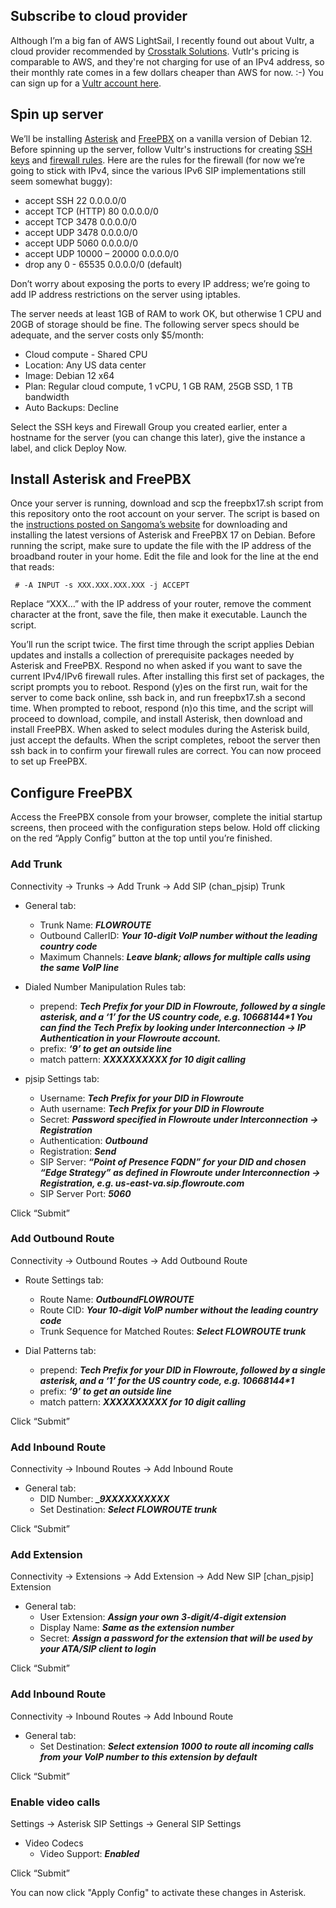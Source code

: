 ## Subscribe to cloud provider
Although I’m a big fan of AWS LightSail, I recently found out about Vultr, a cloud provider recommended by [Crosstalk Solutions](https://www.crosstalksolutions.com/recommendations/). Vutlr's pricing is comparable to AWS, and they're not charging for use of an IPv4 address, so their monthly rate comes in a few dollars cheaper than AWS for now. :-) You can sign up for a [Vultr account here](https://www.vultr.com/register/).

## Spin up server
We’ll be installing [Asterisk](https://www.asterisk.org/) and [FreePBX](https://www.freepbx.org/) on a vanilla version of Debian 12.  Before spinning up the server, follow Vultr's instructions for creating [SSH keys](https://docs.vultr.com/how-do-i-generate-ssh-keys) and [firewall rules](https://docs.vultr.com/vultr-firewall).  Here are the rules for the firewall (for now we’re going to stick with IPv4, since the various IPv6 SIP implementations still seem somewhat buggy):  
+ accept	SSH	22	0.0.0.0/0	
+ accept	TCP (HTTP)	80	0.0.0.0/0	
+ accept	TCP	3478	0.0.0.0/0	
+ accept	UDP	3478	0.0.0.0/0	
+ accept	UDP	5060	0.0.0.0/0	
+ accept	UDP	10000 – 20000	0.0.0.0/0	
+ drop	any	0 - 65535	0.0.0.0/0	(default)

Don’t worry about exposing the ports to every IP address; we’re going to add IP address restrictions on the server using iptables.

The server needs at least 1GB of RAM to work OK, but otherwise 1 CPU and 20GB of storage should be fine. The following server specs should be adequate, and the server costs only $5/month:
+ Cloud compute - Shared CPU
+ Location: Any US data center
+ Image: Debian 12 x64
+ Plan: Regular cloud compute, 1 vCPU, 1 GB RAM, 25GB SSD, 1 TB bandwidth
+ Auto Backups: Decline

Select the SSH keys and Firewall Group you created earlier, enter a hostname for the server (you can change this later), give the instance a label, and click Deploy Now.

## Install Asterisk and FreePBX
Once your server is running, download and scp the freepbx17.sh script from this repository onto the root account on your server.  The script is based on the [instructions posted on Sangoma’s website](https://sangomakb.atlassian.net/wiki/spaces/FP/pages/10682545/How+to+Install+FreePBX+17+on+Debian+12+with+Asterisk+20) for downloading and installing the latest versions of Asterisk and FreePBX 17 on Debian.  Before running the script, make sure to update the file with the IP address of the broadband router in your home.  Edit the file and look for the line at the end that reads:
```
 # -A INPUT -s XXX.XXX.XXX.XXX -j ACCEPT
```
Replace “XXX…” with the IP address of your router, remove the comment character at the front, save the file, then make it executable.  Launch the script.

You’ll run the script twice.  The first time through the script applies Debian updates and installs a collection of prerequisite packages needed by Asterisk and FreePBX. Respond no when asked if you want to save the current IPv4/IPv6 firewall rules.  After installing this first set of packages, the script prompts you to reboot.  Respond (y)es on the first run, wait for the server to come back online, ssh back in, and run freepbx17.sh a second time.  When prompted to reboot, respond (n)o this time, and the script will proceed to download, compile, and install Asterisk, then download and install FreePBX.  When asked to select modules during the Asterisk build, just accept the defaults.  When the script completes, reboot the server then ssh back in to confirm your firewall rules are correct.  You can now proceed to set up FreePBX.  

## Configure FreePBX
Access the FreePBX console from your browser, complete the initial startup screens, then proceed with the configuration steps below. Hold off clicking on the red “Apply Config” button at the top until you’re finished.

### Add Trunk
Connectivity &rarr; Trunks &rarr; Add Trunk &rarr; Add SIP (chan_pjsip) Trunk

+ General tab:
  + Trunk Name: ***FLOWROUTE***
  + Outbound CallerID: ***Your 10-digit VoIP number without the leading country code***
  + Maximum Channels: ***Leave blank; allows for multiple calls using the same VoIP line***

+ Dialed Number Manipulation Rules tab:
  + prepend: ***Tech Prefix for your DID in Flowroute, followed by a single asterisk, and a ‘1’ for the US country code, e.g. 10668144\*1  You can find the Tech Prefix by looking under Interconnection &rarr; IP Authentication in your Flowroute account.***
  + prefix: ***‘9’ to get an outside line***
  + match pattern: ***XXXXXXXXXX for 10 digit calling***

+ pjsip Settings tab:
  + Username: ***Tech Prefix for your DID in Flowroute***
  + Auth username: ***Tech Prefix for your DID in Flowroute***
  + Secret: ***Password specified in Flowroute under Interconnection &rarr; Registration***
  + Authentication: ***Outbound***
  + Registration: ***Send***
  + SIP Server: ***“Point of Presence FQDN” for your DID and chosen “Edge Strategy” as defined in Flowroute under Interconnection &rarr; Registration, e.g. us-east-va.sip.flowroute.com***
  + SIP Server Port: ***5060***

Click “Submit”

### Add Outbound Route
Connectivity &rarr; Outbound Routes &rarr; Add Outbound Route

+ Route Settings tab:
  + Route Name: ***OutboundFLOWROUTE***
  + Route CID: ***Your 10-digit VoIP number without the leading country code***
  + Trunk Sequence for Matched Routes: ***Select FLOWROUTE trunk***

+ Dial Patterns tab:
  + prepend: ***Tech Prefix for your DID in Flowroute, followed by a single asterisk, and a ‘1’ for the US country code, e.g. 10668144\*1***
  + prefix: ***‘9’ to get an outside line***
  + match pattern: ***XXXXXXXXXX for 10 digit calling***

Click “Submit”

### Add Inbound Route
Connectivity &rarr; Inbound Routes &rarr; Add Inbound Route

+ General tab:
  + DID Number: ***_9XXXXXXXXXX***
  + Set Destination: ***Select FLOWROUTE trunk***

Click “Submit”

### Add Extension
Connectivity &rarr; Extensions &rarr; Add Extension &rarr; Add New SIP [chan_pjsip] Extension
+ General tab:
  + User Extension: ***Assign your own 3-digit/4-digit extension***
  + Display Name: ***Same as the extension number***
  + Secret: ***Assign a password for the extension that will be used by your ATA/SIP client to login***

Click “Submit”

### Add Inbound Route
Connectivity &rarr; Inbound Routes &rarr; Add Inbound Route

+ General tab:
  + Set Destination: ***Select extension 1000 to route all incoming calls from your VoIP number to this extension by default***

Click “Submit”

### Enable video calls
Settings &rarr; Asterisk SIP Settings &rarr; General SIP Settings
+ Video Codecs
  + Video Support: ***Enabled***

Click “Submit”

You can now click "Apply Config" to activate these changes in Asterisk.
